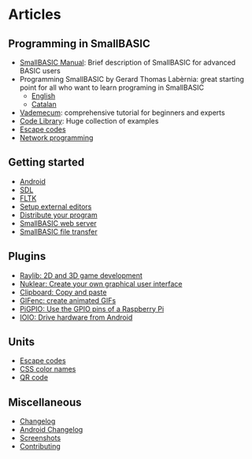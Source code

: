# Articles

## Programming in SmallBASIC

- [SmallBASIC Manual](/pages/guide.html): Brief description of SmallBASIC for advanced BASIC users
- Programming SmallBASIC by Gerard Thomas Lab&egrave;rnia: great starting point for all who want to learn programing in SmallBASIC
  - [English](/pages/course_gtl.html)
  - [Catalan](/docs/smallbasic.ca.pdf)
- [Vademecum](/pages/vade.html): comprehensive tutorial for beginners and experts
- [Code Library](/pages/samples.html): Huge collection of examples
- [Escape codes](/pages/escape.html)
- [Network programming](/pages/network.html)

## Getting started

- [Android](/pages/android.html)
- [SDL](/pages/sdl.html)
- [FLTK](/pages/fltk.html)
- [Setup external editors](/pages/language_support.html)
- [Distribute your program](/pages/distributiontool.html)
- [SmallBASIC web server](/pages/sbasicw.html)
- [SmallBASIC file transfer](/pages/android_file_transfer.html)

## Plugins

- [Raylib: 2D and 3D game development](/pages/plugins_raylib.html)
- [Nuklear: Create your own graphical user interface](/pages/plugins_nuklear.html)
- [Clipboard: Copy and paste](/pages/plugins_clipboard.html)
- [GIFenc: create animated GIFs](/pages/plugins_gifenc.html)
- [PiGPIO: Use the GPIO pins of a Raspberry Pi](/pages/plugins_pigpio.html)
- [IOIO: Drive hardware from Android](/pages/plugins_ioio.html)

## Units

- [Escape codes](/pages/escape.html)
- [CSS color names](/pages/units_css_color_names.html)
- [QR code](/pages/units_qrcode.html)

## Miscellaneous

- [Changelog](/pages/changelog.html)
- [Android Changelog](/pages/android_changelog.html)
- [Screenshots](/pages/screenshots.html)
- [Contributing](/pages/contributing.html)

